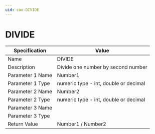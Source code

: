```yaml
---
uid: cao-DIVIDE
---
```

# DIVIDE

| Specification | Value |
| ---- | ----- |
| Name | DIVIDE |
| Description | Divide one number by second number |
| Parameter 1 Name | Number1 |
| Parameter 1 Type | numeric type - int, double or decimal |
| Parameter 2 Name | Number2 |
| Parameter 2 Type | numeric type - int, double or decimal |
| Parameter 3 Name |
| Parameter 3 Type |
| Return Value | Number1 / Number2 |
